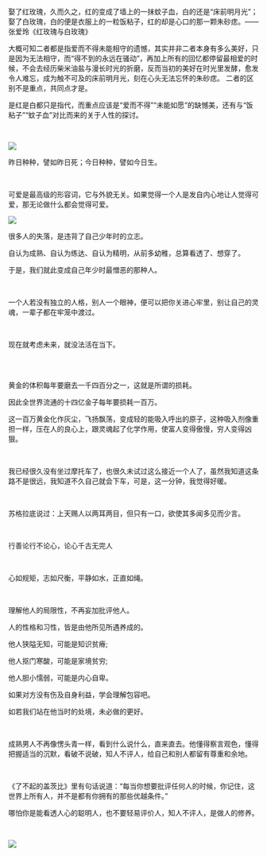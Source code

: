 娶了红玫瑰，久而久之，红的变成了墙上的一抹蚊子血，白的还是“床前明月光”；娶了白玫瑰，白的便是衣服上的一粒饭粘子，红的却是心口的那一颗朱砂痣。——张爱玲《红玫瑰与白玫瑰》

大概可知二者都是指爱而不得未能相守的遗憾，其实并非二者本身有多么美好，只是因为无法相守，而“得不到的永远在骚动”，再加上所有的回忆都停留最相爱的时候，不会去经历柴米油盐与漫长时光的折磨，反而当初的美好在时光里发酵，愈发令人难忘，成为触不可及的床前明月光，刻在心头无法忘怀的朱砂痣。
二者的区别不是重点，共同点才是。

是红是白都只是指代，而重点应该是“爱而不得”“未能如愿”的缺憾美，还有与“饭粘子”“蚊子血”对比而来的关于人性的探讨。

<br/>

![](https://upload-images.jianshu.io/upload_images/6943526-c39e147c0cede678.jpg?imageMogr2/auto-orient/strip%7CimageView2/2/w/1240)

昨日种种，譬如昨日死；今日种种，譬如今日生。

<br/>

可爱是最高级的形容词，它与外貌无关。如果觉得一个人是发自内心地让人觉得可爱，那无论做什么都会觉得可爱。

![](https://upload-images.jianshu.io/upload_images/6943526-e5a3cfe7f15a4b66.jpg?imageMogr2/auto-orient/strip%7CimageView2/2/w/1240)


很多人的失落，是违背了自己少年时的立志。

自认为成熟、自认为练达、自认为精明，从前多幼稚，总算看透了、想穿了。

于是，我们就此变成自己年少时最憎恶的那种人。

<br/>

一个人若没有独立的人格，别人一个眼神，便可以把你关进心牢里，别让自己的灵魂，一辈子都在牢笼中渡过。

<br/>

现在就考虑未来，就没法活在当下。

<br/>



<br/>

黄金的体积每年要磨去一千四百分之一，这就是所谓的损耗。

因此全世界流通的十四亿金子每年要损耗一百万。

这一百万黄金化作灰尘，飞扬飘荡，变成轻的能吸入呼出的原子，这种吸入剂像重担一样，压在人的良心上，跟灵魂起了化学作用，使富人变得傲慢，穷人变得凶狠。

<br/>

我已经很久没有坐过摩托车了，也很久未试过这么接近一个人了，虽然我知道这条路不是很远，我知道不久自己就会下车，可是，这一分钟，我觉得好暖。

<br/>

苏格拉底说过：上天赐人以两耳两目，但只有一口，欲使其多闻多见而少言。

<br/>

行善论行不论心，论心千古无完人

<br/>

心如规矩，志如尺衡，平静如水，正直如绳。

<br/>

理解他人的局限性，不再妄加批评他人。

人的性格和习性，皆是由他所见所遇养成的。

他人狭隘无知，可能是知识贫瘠;

他人抠门寒酸，可能是家境贫穷;

他人胆小懦弱，可能是内心自卑。

如果对方没有伤及自身利益，学会理解包容吧。

如若我们站在他当时的处境，未必做的更好。

<br/>

成熟男人不再像愣头青一样，看到什么说什么，直来直去。他懂得察言观色，懂得把握适当的沉默，看破不说破，知人不评人，给自己和别人都留有尊重和余地。

<br/>

《了不起的盖茨比》里有句话说道：“每当你想要批评任何人的时候，你记住，这世界上所有人，并不是都有你拥有的那些优越条件。”

哪怕你是能看透人心的聪明人，也不要轻易评价人，知人不评人，是做人的修养。

<br/>

![](https://upload-images.jianshu.io/upload_images/6943526-9dc6c6a8a9528e3c.gif?imageMogr2/auto-orient/strip)




